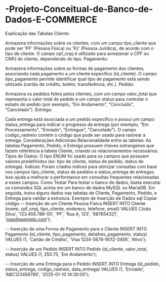 # -Projeto-Conceitual-de-Banco-de-Dados-E-COMMERCE

Explicação das Tabelas
Cliente:

Armazena informações sobre os clientes, com um campo tipo_cliente que pode ser 'PF' (Pessoa Física) ou 'PJ' (Pessoa Jurídica), de acordo com o tipo de cliente.
O campo cpf_cnpj é utilizado para armazenar o CPF ou CNPJ do cliente, dependendo do tipo.
Pagamento:

Armazena informações sobre as formas de pagamento dos clientes, associando cada pagamento a um cliente específico (id_cliente).
O campo tipo_pagamento permite identificar qual tipo de pagamento está sendo utilizado (cartão de crédito, boleto, transferência, etc.).
Pedido:

Armazena os pedidos feitos pelos clientes, com um campo valor_total que representa o valor total do pedido e um campo status para controlar o estado do pedido (por exemplo, "Em Andamento", "Concluído", "Cancelado").
Entrega:

Cada entrega está associada a um pedido específico e possui um campo status_entrega para indicar o progresso da entrega (por exemplo, "Em Processamento", "Enviado", "Entregue", "Cancelado").
O campo codigo_rastreio contém o código que pode ser usado para rastrear a entrega.
Considerações Adicionais
Relacionalidade entre as tabelas: As tabelas Pagamento, Pedido, e Entrega possuem chaves estrangeiras que fazem referência à tabela Cliente, criando os relacionamentos necessários.
Tipos de Dados: O tipo ENUM foi usado para os campos que possuem valores predefinidos (ex: tipo de cliente, status de pedido, status de entrega).
Índices: Foram criados índices para otimizar consultas com base nos campos tipo_cliente, status de pedidos e status_entrega de entregas. Isso ajuda a melhorar a performance em consultas frequentes relacionadas a esses campos.
Como Testar
Para testar o banco de dados, basta executar os comandos SQL acima em um banco de dados MySQL ou MariaDB.
Em seguida, insira alguns dados nas tabelas de Cliente, Pagamento, Pedido, e Entrega para validar a estrutura.
Exemplo de Inserção de Dados
sql
Copiar código
-- Inserção de um Cliente Pessoa Física
INSERT INTO Cliente (nome, cpf_cnpj, tipo_cliente, endereco, telefone, email)
VALUES ('João Silva', '123.456.789-00', 'PF', 'Rua A, 123', '987654321', 'joao@exemplo.com');

-- Inserção de uma Forma de Pagamento para o Cliente
INSERT INTO Pagamento (id_cliente, tipo_pagamento, detalhes_pagamento, status)
VALUES (1, 'Cartão de Crédito', 'Visa 1234-5678-9012-3456', 'Ativo');

-- Inserção de um Pedido
INSERT INTO Pedido (id_cliente, valor_total, status)
VALUES (1, 250.75, 'Em Andamento');

-- Inserção de uma Entrega para o Pedido
INSERT INTO Entrega (id_pedido, status_entrega, codigo_rastreio, data_entrega)
VALUES (1, 'Enviado', 'ABC123456789', '2025-01-10 14:30:00');
